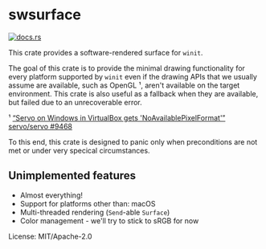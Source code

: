 # swsurface

[<img src="https://docs.rs/swsurface/badge.svg" alt="docs.rs">](https://docs.rs/swsurface/)

This crate provides a software-rendered surface for `winit`.

The goal of this crate is to provide the minimal drawing functionality
for every platform supported by `winit` even if the drawing APIs that we
usually assume are available, such as OpenGL ¹, aren't available on the
target environment. This crate is also useful as a fallback when they are
available, but failed due to an unrecoverable error.

¹ [“Servo on Windows in VirtualBox gets 'NoAvailablePixelFormat'” servo/servo #9468](https://github.com/servo/servo/issues/9468)

To this end, this crate is designed to panic only when preconditions are not
met or under very specical circumstances.

## Unimplemented features

 - Almost everything!
 - Support for platforms other than: macOS
 - Multi-threaded rendering (`Send`-able `Surface`)
 - Color management - we'll try to stick to sRGB for now


License: MIT/Apache-2.0
